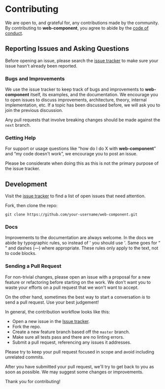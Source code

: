 # Contributing

We are open to, and grateful for, any contributions made by the community. By contributing to **web-component**, you agree to abide by the [code of conduct](https://github.com/vardius/web-component/blob/master/CODE_OF_CONDUCT.md).

## Reporting Issues and Asking Questions

Before opening an issue, please search the [issue tracker](https://github.com/vardius/web-component/issues) to make sure your issue hasn't already been reported.

### Bugs and Improvements

We use the issue tracker to keep track of bugs and improvements to **web-component** itself, its examples, and the documentation. We encourage you to open issues to discuss improvements, architecture, theory, internal implementation, etc. If a topic has been discussed before, we will ask you to join the previous discussion.

Any pull requests that involve breaking changes should be made against the `next` branch.

### Getting Help

For support or usage questions like “how do I do X with **web-component**” and “my code doesn't work”, we encourage you to post an issue.

Please be considerate when doing this as this is not the primary purpose of the issue tracker.

## Development

Visit the [issue tracker](https://github.com/vardius/web-component/issues) to find a list of open issues that need attention.

Fork, then clone the repo:

```
git clone https://github.com/your-username/web-component.git
```

### Docs

Improvements to the documentation are always welcome. In the docs we abide by typographic rules, so instead of ' you should use '. Same goes for “ ” and dashes (—) where appropriate. These rules only apply to the text, not to code blocks.

### Sending a Pull Request

For non-trivial changes, please open an issue with a proposal for a new feature or refactoring before starting on the work. We don't want you to waste your efforts on a pull request that we won't want to accept.

On the other hand, sometimes the best way to start a conversation *is* to send a pull request. Use your best judgement!

In general, the contribution workflow looks like this:

* Open a new issue in the [Issue tracker](https://github.com/vardius/web-component/issues).
* Fork the repo.
* Create a new feature branch based off the `master` branch.
* Make sure all tests pass and there are no linting errors.
* Submit a pull request, referencing any issues it addresses.

Please try to keep your pull request focused in scope and avoid including unrelated commits.

After you have submitted your pull request, we'll try to get back to you as soon as possible. We may suggest some changes or improvements.

Thank you for contributing!
